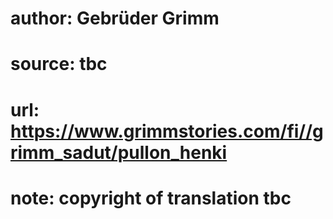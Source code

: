 # author: Gebrüder Grimm
# source: tbc
# url: https://www.grimmstories.com/fi//grimm_sadut/pullon_henki
# note: copyright of translation tbc


